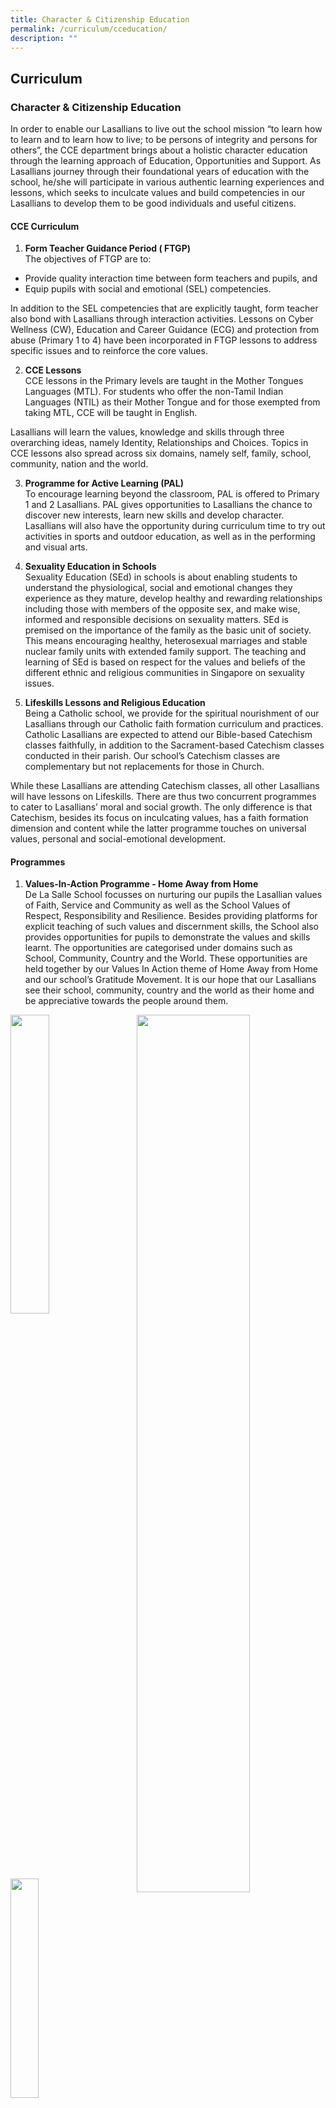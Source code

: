 ```yaml
---
title: Character & Citizenship Education
permalink: /curriculum/cceducation/
description: ""
---
```

## Curriculum

### Character & Citizenship Education

In order to enable our Lasallians to live out the school mission “to learn how to learn and to learn how to live; to be persons of integrity and persons for others”, the CCE department brings about a holistic character education through the learning approach of Education, Opportunities and Support. As Lasallians journey through their foundational years of education with the school, he/she will participate in various authentic learning experiences and lessons, which seeks to inculcate values and build competencies in our Lasallians to develop them to be good individuals and useful citizens.

#### CCE Curriculum
1. **Form Teacher Guidance Period ( FTGP)**<br>
The objectives of FTGP are to:<br>
 *   Provide quality interaction time between form teachers and pupils, and<br>
 *   Equip pupils with social and emotional (SEL) competencies.
   
In addition to the SEL competencies that are explicitly taught, form teacher also bond with Lasallians through interaction activities. Lessons on Cyber Wellness (CW), Education and Career Guidance (ECG) and protection from abuse (Primary 1 to 4) have been incorporated in FTGP lessons to address specific issues and to reinforce the core values.

2. **CCE Lessons**<br>
CCE lessons in the Primary levels are taught in the Mother Tongues Languages (MTL). For students who offer the non-Tamil Indian Languages (NTIL) as their Mother Tongue and for those exempted from taking MTL, CCE will be taught in English.

Lasallians will learn the values, knowledge and skills through three overarching ideas, namely Identity, Relationships and Choices. Topics in CCE lessons also spread across six domains, namely self, family, school, community, nation and the world.

3. **Programme for Active Learning (PAL)**<br>
To encourage learning beyond the classroom, PAL is offered to Primary 1 and 2 Lasallians. PAL gives opportunities to Lasallians the chance to discover new interests, learn new skills and develop character. Lasallians will also have the opportunity during curriculum time to try out activities in sports and outdoor education, as well as in the performing and visual arts.

4. **Sexuality Education in Schools**<br>
Sexuality Education (SEd) in schools is about enabling students to understand the physiological, social and emotional changes they experience as they mature, develop healthy and rewarding relationships including those with members of the opposite sex, and make wise, informed and responsible decisions on sexuality matters. SEd is premised on the importance of the family as the basic unit of society. This means encouraging healthy, heterosexual marriages and stable nuclear family units with extended family support. The teaching and learning of SEd is based on respect for the values and beliefs of the different ethnic and religious communities in Singapore on sexuality issues.

5. **Lifeskills Lessons and Religious Education**<br>
Being a Catholic school, we provide for the spiritual nourishment of our Lasallians through our Catholic faith formation curriculum and practices. Catholic Lasallians are expected to attend our Bible-based Catechism classes faithfully, in addition to the Sacrament-based Catechism classes conducted in their parish. Our school’s Catechism classes are complementary but not replacements for those in Church.

While these Lasallians are attending Catechism classes, all other Lasallians will have lessons on Lifeskills. There are thus two concurrent programmes to cater to Lasallians’ moral and social growth. The only difference is that Catechism, besides its focus on inculcating values, has a faith formation dimension and content while the latter programme touches on universal values, personal and social-emotional development.

#### Programmes

1. **Values-In-Action Programme - Home Away from Home**<br>
De La Salle School focusses on nurturing our pupils the Lasallian values of Faith, Service and Community as well as the School Values of Respect, Responsibility and Resilience. Besides providing platforms for explicit teaching of such values and discernment skills, the School also provides opportunities for pupils to demonstrate the values and skills learnt. The opportunities are categorised under domains such as School, Community, Country and the World. These opportunities are held together by our Values In Action theme of Home Away from Home and our school’s Gratitude Movement. It is our hope that our Lasallians see their school, community, country and the world as their home and be appreciative towards the people around them.

<img src="/images/CCE1.jpg" style="width:35%" align=left>  
<img src="/images/CCE2.jpg" style="width:60%" align=right>  
<br clear="left"><br>
<img src="/images/CCE3.jpg" style="width:30%" align=left>  
<img src="/images/CCE4.jpg" style="width:65%" align=right>
<br clear="left"><br>

2. **Friends for Life Induction Programme ( FLIP)**<br>
At the start of each new school year, we have the FLIP programme for every class. In this induction programme, we focus on building new friendships and forming a class identity.

<img src="/images/CCE5.png" style="width:40%" align=left>  
<img src="/images/CCE6.jpg" style="width:55%" align=right>  
<br clear="left"><br>
<img src="/images/CCE7.png" style="width:55%" align=left>  
<img src="/images/CCE8.png" style="width:30%" align=right><br clear="left">

3. **LEARN EXPERIENCE AND FULFIL (LEAF)**<br>
LEAF is a time when Lasallians will put aside their academic books and participate in character and citizenship building activities. This programme brings together staff, Lasallians and parents of the school and promotes a culture of learning beyond the classroom. Through interdisciplinary integration, we bring learning out from the confines of the classrooms to explicitly teach different values for character and citizenship development. We believe that experiential learning has a more lasting and impactful presence in the lives of our Lasallians.

<img src="/images/CCE9.jpg" style="width:49%" align=left>  
<img src="/images/CCE10.jpg" style="width:49%" align=right>  
<br clear="left"><br>
<img src="/images/CCE11.jpg" style="width:51%" align=left>  
<img src="/images/CCE12.jpg" style="width:40%" align=right><br clear="left"><br>
<img src="/images/CCE13.jpg" style="width:50%">

4. **LEADERSHIP TRAINING PROGRAMME (TITLES)**<br>
Leadership opportunities are widely available through class committees, CCA leaders and captains from the various sports groups, prayer leaders as well as Lasallian Leaders. Each of them plays a different role within their own spheres of influence to serve the needs of the Lasallians under their care. TITLES is a learning cycle which we use to aid our Lasallians’ development as a student leader in the classroom and in school wide positions as well. We use the same framework to allow our Lasallians to understand their development as a leader and how they can further grow into the leader that they can be.

<img src="/images/CCE14.jpg" style="width:49%" align=left>  
<img src="/images/CCE15.jpg" style="width:49%" align=right>  
<br clear="left"><br>
<img src="/images/CCE16.jpg" style="width:54%" align=left>  
<img src="/images/CCE17.jpg" style="width:30%" align=right>
<br clear="left"><br>
<img src="/images/CCE18.jpg" style="width:70%">